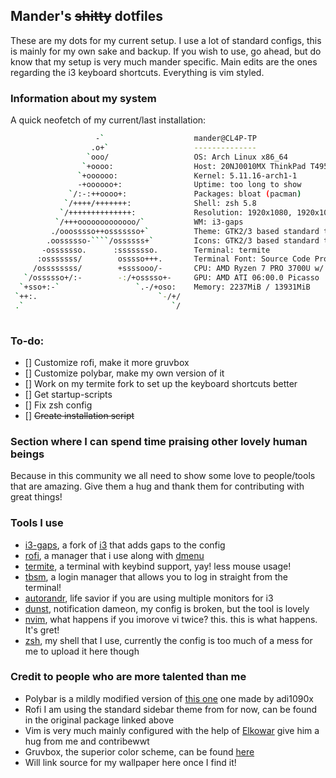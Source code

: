 ## Mander's ~~shitty~~ dotfiles

These are my dots for my current setup. I use a lot of standard configs, this is mainly for my own sake and backup. If you wish to use, go ahead, but do know that my setup is very much mander specific. Main edits are the ones regarding the i3 keyboard shortcuts. Everything is vim styled.

### Information about my system
A quick neofetch of my current/last installation: 

```bash
                   -`                    mander@CL4P-TP 
                  .o+`                   -------------- 
                 `ooo/                   OS: Arch Linux x86_64 
                `+oooo:                  Host: 20NJ0010MX ThinkPad T495 
               `+oooooo:                 Kernel: 5.11.16-arch1-1 
               -+oooooo+:                Uptime: too long to show
             `/:-:++oooo+:               Packages: bloat (pacman) 
            `/++++/+++++++:              Shell: zsh 5.8 
           `/++++++++++++++:             Resolution: 1920x1080, 1920x1080 
          `/+++ooooooooooooo/`           WM: i3-gaps 
         ./ooosssso++osssssso+`          Theme: GTK2/3 based standard theme 
        .oossssso-````/ossssss+`         Icons: GTK2/3 based standard theme
       -osssssso.      :ssssssso.        Terminal: termite 
      :osssssss/        osssso+++.       Terminal Font: Source Code Pro 10 
     /ossssssss/        +ssssooo/-       CPU: AMD Ryzen 7 PRO 3700U w/ Radeon Vega Mobile Gfx (8) @ 2.300GHz 
   `/ossssso+/:-        -:/+osssso+-     GPU: AMD ATI 06:00.0 Picasso 
  `+sso+:-`                 `.-/+oso:    Memory: 2237MiB / 13931MiB 
 `++:.                           `-/+/
 .`                                 `/                           
                                                                 
```

### To-do:
- [] Customize rofi, make it more gruvbox
- [] Customize polybar, make my own version of it
- [] Work on my termite fork to set up the keyboard shortcuts better
- [] Get startup-scripts
- [] Fix zsh config
- [] ~~Create installation script~~

### Section where I can spend time praising other lovely human beings
Because in this community we all need to show some love to people/tools that are amazing. Give them a hug and thank them for contributing with great things!

### Tools I use
- [i3-gaps](https://github.com/Airblader/i3), a fork of [i3](https://i3wm.org/) that adds gaps to the config
- [rofi](https://github.com/davatorium/rofi), a manager that i use along with [dmenu](https://tools.suckless.org/dmenu/)
- [termite](https://github.com/thestinger/termite), a terminal with keybind support, yay! less mouse usage!
- [tbsm](https://github.com/loh-tar/tbsm), a login manager that allows you to log in straight from the terminal! 
- [autorandr](https://github.com/phillipberndt/autorandr), life savior if you are using multiple monitors for i3
- [dunst](https://github.com/dunst-project/dunst), notification dameon, my config is broken, but the tool is lovely
- [nvim](https://github.com/neovim/neovim), what happens if you imorove vi twice? this. this is what happens. It's gret!
- [zsh](https://www.zsh.org/), my shell that I use, currently the config is too much of a mess for me to upload it here though

### Credit to people who are more talented than me
- Polybar is a mildly modified version of [this one](https://github.com/adi1090x/polybar-themes#forest) one made by adi1090x
- Rofi I am using the standard sidebar theme from for now, can be found in the original package linked above
- Vim is very much mainly configured with the help of [Elkowar](https://github.com/elkowar) give him a hug from me and contribewwt
- Gruvbox, the superior color scheme, can be found [here](https://github.com/morhetz/gruvbox)
- Will link source for my wallpaper here once I find it!
